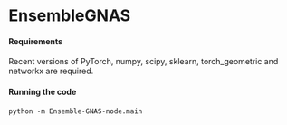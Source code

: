 # EnsembleGNAS

#### Requirements
Recent versions of PyTorch, numpy, scipy, sklearn, torch_geometric and networkx are required.
#### Running the code

    python -m Ensemble-GNAS-node.main


